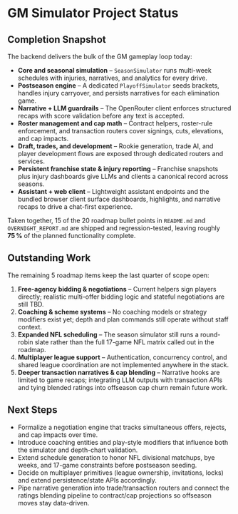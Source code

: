 # GM Simulator Project Status

## Completion Snapshot
The backend delivers the bulk of the GM gameplay loop today:

- **Core and seasonal simulation** – `SeasonSimulator` runs multi-week schedules with injuries, narratives, and analytics for every drive.
- **Postseason engine** – A dedicated `PlayoffSimulator` seeds brackets, handles injury carryover, and persists narratives for each elimination game.
- **Narrative + LLM guardrails** – The OpenRouter client enforces structured recaps with score validation before any text is accepted.
- **Roster management and cap math** – Contract helpers, roster-rule enforcement, and transaction routers cover signings, cuts, elevations, and cap impacts.
- **Draft, trades, and development** – Rookie generation, trade AI, and player development flows are exposed through dedicated routers and services.
- **Persistent franchise state & injury reporting** – Franchise snapshots plus injury dashboards give LLMs and clients a canonical record across seasons.
- **Assistant + web client** – Lightweight assistant endpoints and the bundled browser client surface dashboards, highlights, and narrative recaps to drive a chat-first experience.

Taken together, 15 of the 20 roadmap bullet points in `README.md` and `OVERNIGHT_REPORT.md` are shipped and regression-tested, leaving roughly **75 %** of the planned functionality complete.

## Outstanding Work
The remaining 5 roadmap items keep the last quarter of scope open:

1. **Free-agency bidding & negotiations** – Current helpers sign players directly; realistic multi-offer bidding logic and stateful negotiations are still TBD.
2. **Coaching & scheme systems** – No coaching models or strategy modifiers exist yet; depth and plan commands still operate without staff context.
3. **Expanded NFL scheduling** – The season simulator still runs a round-robin slate rather than the full 17-game NFL matrix called out in the roadmap.
4. **Multiplayer league support** – Authentication, concurrency control, and shared league coordination are not implemented anywhere in the stack.
5. **Deeper transaction narratives & cap blending** – Narrative hooks are limited to game recaps; integrating LLM outputs with transaction APIs and tying blended ratings into offseason cap churn remain future work.

## Next Steps
- Formalize a negotiation engine that tracks simultaneous offers, rejects, and cap impacts over time.
- Introduce coaching entities and play-style modifiers that influence both the simulator and depth-chart validation.
- Extend schedule generation to honor NFL divisional matchups, bye weeks, and 17-game constraints before postseason seeding.
- Decide on multiplayer primitives (league ownership, invitations, locks) and extend persistence/state APIs accordingly.
- Pipe narrative generation into trade/transaction routers and connect the ratings blending pipeline to contract/cap projections so offseason moves stay data-driven.
